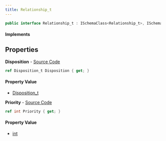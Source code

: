 ```yaml
---
title: Relationship_t
---
```


```csharp
public interface Relationship_t : ISchemaClass<Relationship_t>, ISchemaField, ISchemaClass, INativeHandle
```

#### Implements

## Properties

**Disposition** - [Source Code](https://github.com/swiftly-solution/swiftlys2/blob/main/managed/src/SwiftlyS2.Generated/Schemas/Interfaces/Relationship_t.cs#L16)

```csharp
ref Disposition_t Disposition { get; }
```

#### Property Value

- [Disposition_t](/docs/api/shared/schemadefinitions/disposition_t)

**Priority** - [Source Code](https://github.com/swiftly-solution/swiftlys2/blob/main/managed/src/SwiftlyS2.Generated/Schemas/Interfaces/Relationship_t.cs#L18)

```csharp
ref int Priority { get; }
```

#### Property Value

- [int](https://learn.microsoft.com/dotnet/api/system.int32)

